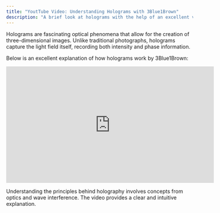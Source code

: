 ```yaml
---
title: "YoutTube Video: Understanding Holograms with 3Blue1Brown"
description: "A brief look at holograms with the help of an excellent video by 3Blue1Brown ."
---
```


Holograms are fascinating optical phenomena that allow for the creation of three-dimensional images. Unlike traditional photographs, holograms capture the light field itself, recording both intensity and phase information.

Below is an excellent explanation of how holograms work by 3Blue1Brown:

<iframe width="560" height="315" src="https://www.youtube.com/embed/EmKQsSDlaa4" title="YouTube video player" frameborder="0" allow="accelerometer; autoplay; clipboard-write; encrypted-media; gyroscope; picture-in-picture; web-share" allowfullscreen></iframe>

Understanding the principles behind holography involves concepts from optics and wave interference. The video provides a clear and intuitive explanation.
